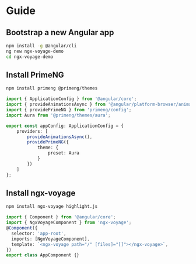 # Guide

## Bootstrap a new Angular app

```bash
npm install -g @angular/cli
ng new ngx-voyage-demo
cd ngx-voyage-demo
```

## Install PrimeNG

```bash
npm install primeng @primeng/themes
```

```typescript
import { ApplicationConfig } from '@angular/core';
import { provideAnimationsAsync } from '@angular/platform-browser/animations/async';
import { providePrimeNG } from 'primeng/config';
import Aura from '@primeng/themes/aura';

export const appConfig: ApplicationConfig = {
    providers: [
        provideAnimationsAsync(),
        providePrimeNG({
            theme: {
                preset: Aura
            }
        })
    ]
};
```

## Install ngx-voyage

```bash
npm install ngx-voyage highlight.js
```

```typescript
import { Component } from '@angular/core';
import { NgxVoyageComponent } from 'ngx-voyage';
@Component({
  selector: 'app-root',
  imports: [NgxVoyageComponent],
  template: `<ngx-voyage path="/" [files]="[]"></ngx-voyage>`,
})
export class AppComponent {}
```